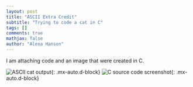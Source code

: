 ```yaml
---
layout: post
title: "ASCII Extra Credit"
subtitle: "Trying to code a cat in C"
tags: []
comments: true
mathjax: false
author: "Alexa Hanson"
---
```


I am attaching code and an image that were created in C.

![ASCII cat output](https://alexahanson22-ui.github.io/assets/img/Screenshot-of-c-cat.png){: .mx-auto.d-block}
![C source code screenshot](https://alexahanson22-ui.github.io/assets/img/Screenshot-of-c-cat-code.png){: .mx-auto.d-block}
